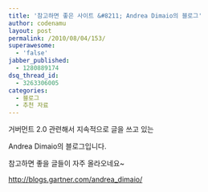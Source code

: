 ```yaml
---
title: '참고하면 좋은 사이트 &#8211; Andrea Dimaio의 블로그'
author: codenamu
layout: post
permalink: /2010/08/04/153/
superawesome:
  - 'false'
jabber_published:
  - 1280889174
dsq_thread_id:
  - 3263306005
categories:
  - 블로그
  - 추천 자료
---
```

거버먼트 2.0 관련해서 지속적으로 글을 쓰고 있는

Andrea Dimaio의 블로그입니다.

참고하면 좋을 글들이 자주 올라오네요~

<http://blogs.gartner.com/andrea_dimaio/>